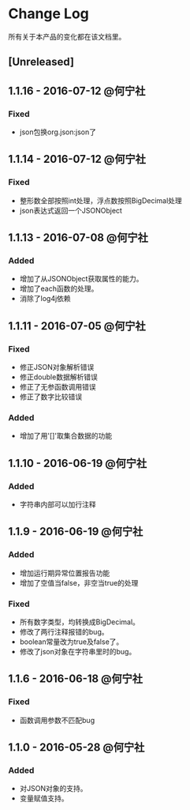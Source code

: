 # Change Log
所有关于本产品的变化都在该文档里。

## [Unreleased]
## 1.1.16 - 2016-07-12 @何宁社
### Fixed
- json包换org.json:json了

## 1.1.14 - 2016-07-12 @何宁社
### Fixed
- 整形数全部按照int处理，浮点数按照BigDecimal处理
- json表达式返回一个JSONObject

## 1.1.13 - 2016-07-08 @何宁社
### Added
- 增加了从JSONObject获取属性的能力。
- 增加了each函数的处理。
- 消除了log4j依赖

## 1.1.11 - 2016-07-05 @何宁社
### Fixed
- 修正JSON对象解析错误
- 修正double数据解析错误
- 修正了无参函数调用错误
- 修正了数字比较错误

### Added
- 增加了用'[]'取集合数据的功能

## 1.1.10 - 2016-06-19 @何宁社
### Added

- 字符串内部可以加行注释

## 1.1.9 - 2016-06-19 @何宁社
### Added

- 增加运行期异常位置报告功能
- 增加了空值当false，非空当true的处理

### Fixed

- 所有数字类型，均转换成BigDecimal。
- 修改了两行注释报错的bug。
- boolean常量改为true及false了。
- 修改了json对象在字符串里时的bug。

## 1.1.6 - 2016-06-18 @何宁社
### Fixed

- 函数调用参数不匹配bug

## 1.1.0 - 2016-05-28 @何宁社
### Added
- 对JSON对象的支持。
- 变量赋值支持。
